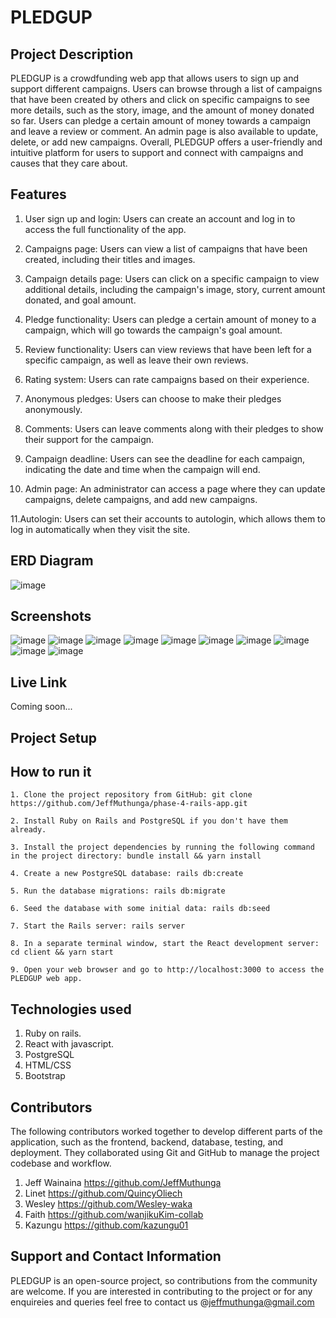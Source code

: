 # PLEDGUP

## Project Description
PLEDGUP is a crowdfunding web app that allows users to sign up and support different campaigns. Users can browse through a list of campaigns that have been created by others and click on specific campaigns to see more details, such as the story, image, and the amount of money donated so far. Users can pledge a certain amount of money towards a campaign and leave a review or comment. An admin page is also available to update, delete, or add new campaigns. Overall, PLEDGUP offers a user-friendly and intuitive platform for users to support and connect with campaigns and causes that they care about.

## Features
1. User sign up and login: Users can create an account and log in to access the full functionality of the app.

2. Campaigns page: Users can view a list of campaigns that have been created, including their titles and images.

3. Campaign details page: Users can click on a specific campaign to view additional details, including the campaign's image, story, current amount donated, and goal amount.

4. Pledge functionality: Users can pledge a certain amount of money to a campaign, which will go towards the campaign's goal amount.

5. Review functionality: Users can view reviews that have been left for a specific campaign, as well as leave their own reviews.

6. Rating system: Users can rate campaigns based on their experience.

7. Anonymous pledges: Users can choose to make their pledges anonymously.

8. Comments: Users can leave comments along with their pledges to show their support for the campaign.

9. Campaign deadline: Users can see the deadline for each campaign, indicating the date and time when the campaign will end.

10. Admin page: An administrator can access a page where they can update campaigns, delete campaigns, and add new campaigns.

11.Autologin: Users can set their accounts to autologin, which allows them to log in automatically when they visit the site.


## ERD Diagram
![image](https://user-images.githubusercontent.com/118323350/229419516-9c3193ef-d0eb-43d3-9337-10d6dbd33a25.png)
## Screenshots
![image](https://user-images.githubusercontent.com/118323350/229422781-86a879c3-6e68-477d-9183-d8f9658cf8e8.png)
![image](https://user-images.githubusercontent.com/118323350/229422892-7a4deffc-2302-4454-ac88-65d1bf274d86.png)
![image](https://user-images.githubusercontent.com/118323350/229422927-14d1b8e9-0f43-4955-93d4-7b76b10e1831.png)
![image](https://user-images.githubusercontent.com/118323350/229423060-502525e7-2dfa-4cec-bc40-a398cb9b5933.png)
![image](https://user-images.githubusercontent.com/118323350/229423162-4b5dafbc-1d8f-4ec9-bd42-9b0fb611b1bd.png)
![image](https://user-images.githubusercontent.com/118323350/229423274-b96adefb-8d98-49b5-bb21-254deff93c0c.png)
![image](https://user-images.githubusercontent.com/118323350/229423318-2557fdff-6f6d-4a04-954e-736413166c0e.png)
![image](https://user-images.githubusercontent.com/118323350/229423393-6b0e771f-089e-4df2-97ee-f6729f1c6359.png)
![image](https://user-images.githubusercontent.com/118323350/229423427-ce97bdf0-5ee3-4d36-9de4-76abd046904d.png)
![image](https://user-images.githubusercontent.com/118323350/229423489-c4efefc7-e4ef-469e-ad4e-26871c38957f.png)

## Live Link
Coming soon...
## Project Setup
## How to run  it
    1. Clone the project repository from GitHub: git clone https://github.com/JeffMuthunga/phase-4-rails-app.git

    2. Install Ruby on Rails and PostgreSQL if you don't have them already.

    3. Install the project dependencies by running the following command in the project directory: bundle install && yarn install

    4. Create a new PostgreSQL database: rails db:create

    5. Run the database migrations: rails db:migrate

    6. Seed the database with some initial data: rails db:seed

    7. Start the Rails server: rails server

    8. In a separate terminal window, start the React development server: cd client && yarn start

    9. Open your web browser and go to http://localhost:3000 to access the PLEDGUP web app.

## Technologies used
  1. Ruby on rails.
  2. React with javascript.
  3. PostgreSQL
  4. HTML/CSS
  5. Bootstrap
  
 ## Contributors
 The following contributors worked together to develop different parts of the application, such as the frontend, backend, database, testing, and deployment. They collaborated using Git and GitHub to manage the project codebase and workflow.
 
1. Jeff Wainaina https://github.com/JeffMuthunga
2. Linet https://github.com/QuincyOliech
3. Wesley https://github.com/Wesley-waka
4. Faith https://github.com/wanjikuKim-collab
5. Kazungu https://github.com/kazungu01
  

## Support and Contact Information
PLEDGUP is an open-source project, so contributions from the community are welcome. If you are interested in contributing to the project or for any enquireies and queries feel free to contact us @jeffmuthunga@gmail.com 







